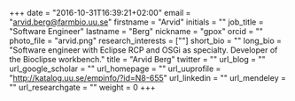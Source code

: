 +++
date = "2016-10-31T16:39:21+02:00"
email = "arvid.berg@farmbio.uu.se"
firstname = "Arvid"
initials = ""
job_title = "Software Engineer"
lastname = "Berg"
nickname = "gpox"
orcid = ""
photo_file = "arvid.png"
research_interests = [""]
short_bio = ""
long_bio = "Software engineer with Eclipse RCP and OSGi as specialty. Developer of the Bioclipse workbench."
title = "Arvid Berg"
twitter = ""
url_blog = ""
url_google_scholar = ""
url_homepage = ""
url_uuprofile = "http://katalog.uu.se/empinfo/?id=N8-655"
url_linkedin = ""
url_mendeley = ""
url_researchgate = ""
weight = 0
+++

